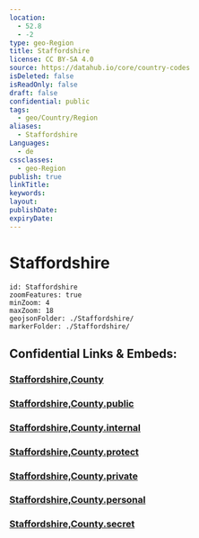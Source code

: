 ```yaml
---
location:
  - 52.8
  - -2
type: geo-Region
title: Staffordshire
license: CC BY-SA 4.0
source: https://datahub.io/core/country-codes
isDeleted: false
isReadOnly: false
draft: false
confidential: public
tags:
  - geo/Country/Region
aliases:
  - Staffordshire
Languages:
  - de
cssclasses:
  - geo-Region
publish: true
linkTitle:
keywords:
layout:
publishDate:
expiryDate:
---
```


# Staffordshire

```leaflet
id: Staffordshire
zoomFeatures: true 
minZoom: 4 
maxZoom: 18
geojsonFolder: ./Staffordshire/
markerFolder: ./Staffordshire/
```


## Confidential Links & Embeds: 

### [Staffordshire,County](/_Standards/Earth/Continent/Europe/Europe~North/UK/England/Regions~England/West_Midlands,Region/Staffordshire,County.md) 

### [Staffordshire,County.public](/_public/Earth/Continent/Europe/Europe~North/UK/England/Regions~England/West_Midlands,Region/Staffordshire,County.public.md) 

### [Staffordshire,County.internal](/_internal/Earth/Continent/Europe/Europe~North/UK/England/Regions~England/West_Midlands,Region/Staffordshire,County.internal.md) 

### [Staffordshire,County.protect](/_protect/Earth/Continent/Europe/Europe~North/UK/England/Regions~England/West_Midlands,Region/Staffordshire,County.protect.md) 

### [Staffordshire,County.private](/_private/Earth/Continent/Europe/Europe~North/UK/England/Regions~England/West_Midlands,Region/Staffordshire,County.private.md) 

### [Staffordshire,County.personal](/_personal/Earth/Continent/Europe/Europe~North/UK/England/Regions~England/West_Midlands,Region/Staffordshire,County.personal.md) 

### [Staffordshire,County.secret](/_secret/Earth/Continent/Europe/Europe~North/UK/England/Regions~England/West_Midlands,Region/Staffordshire,County.secret.md)

